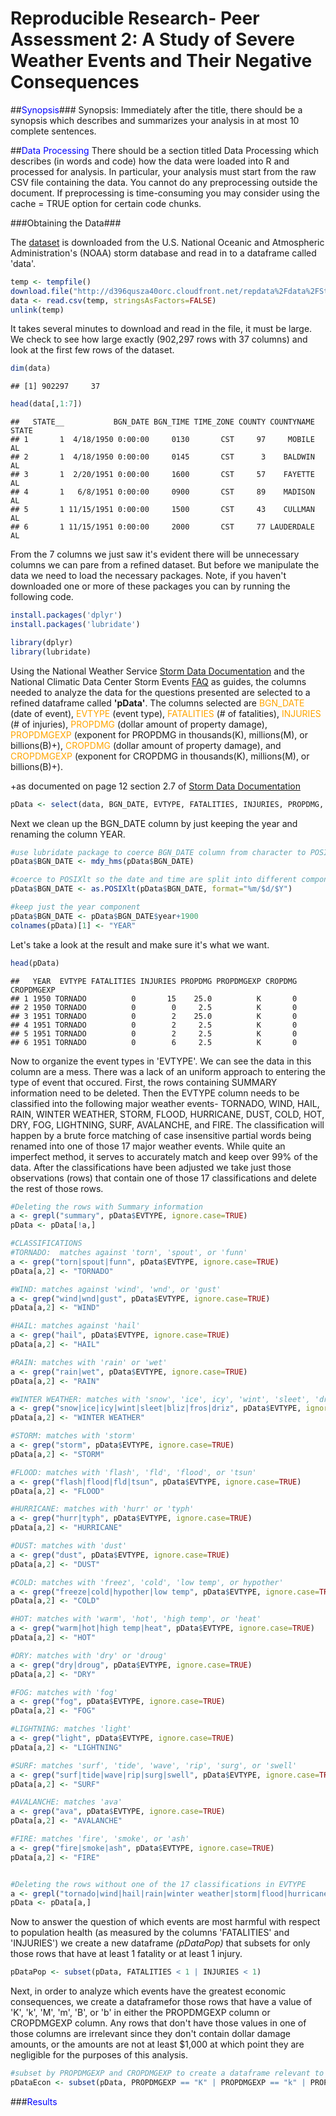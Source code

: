# Reproducible Research- Peer Assessment 2: A Study of Severe Weather Events and Their Negative Consequences

##<font color=blue>Synopsis</font>###
Synopsis: Immediately after the title, there should be a synopsis which describes and summarizes your analysis in at most 10 complete sentences.


##<font color=blue>Data Processing</font>
There should be a section titled Data Processing which describes (in words and code) how the data were loaded into R and processed for analysis. In particular, your analysis must start from the raw CSV file containing the data. You cannot do any preprocessing outside the document. If preprocessing is time-consuming you may consider using the cache = TRUE option for certain code chunks.

###Obtaining the Data###

The [dataset](https://d396qusza40orc.cloudfront.net/repdata%2Fdata%2FStormData.csv.bz2) is downloaded from the U.S. National Oceanic and Atmospheric Administration's (NOAA) storm database and read in to a dataframe called 'data'.  

```r
temp <- tempfile()
download.file("http://d396qusza40orc.cloudfront.net/repdata%2Fdata%2FStormData.csv.bz2", temp)
data <- read.csv(temp, stringsAsFactors=FALSE)
unlink(temp)
```

It takes several minutes to download and read in the file, it must be large.  We check to see how large exactly (902,297 rows with 37 columns) and look at the first few rows of the dataset.

```r
dim(data)
```

```
## [1] 902297     37
```



```r
head(data[,1:7])
```

```
##   STATE__           BGN_DATE BGN_TIME TIME_ZONE COUNTY COUNTYNAME STATE
## 1       1  4/18/1950 0:00:00     0130       CST     97     MOBILE    AL
## 2       1  4/18/1950 0:00:00     0145       CST      3    BALDWIN    AL
## 3       1  2/20/1951 0:00:00     1600       CST     57    FAYETTE    AL
## 4       1   6/8/1951 0:00:00     0900       CST     89    MADISON    AL
## 5       1 11/15/1951 0:00:00     1500       CST     43    CULLMAN    AL
## 6       1 11/15/1951 0:00:00     2000       CST     77 LAUDERDALE    AL
```

From the 7 columns we just saw it's evident there will be unnecessary columns we can pare from a refined dataset.  But before we manipulate the data we need to load the necessary packages.  Note, if you haven't downloaded one or more of these packages you can by running the following code.

```r
install.packages('dplyr')
install.packages('lubridate')
```


```r
library(dplyr)
library(lubridate)
```

Using the National Weather Service [Storm Data Documentation](https://d396qusza40orc.cloudfront.net/repdata%2Fpeer2_doc%2Fpd01016005curr.pdf) and the National Climatic Data Center Storm Events [FAQ](https://d396qusza40orc.cloudfront.net/repdata%2Fpeer2_doc%2FNCDC%20Storm%20Events-FAQ%20Page.pdf) as guides, the columns needed to analyze the data for the questions presented are selected to a refined dataframe called **'pData'**. The columns selected are <font color=orange>BGN_DATE</font> (date of event), <font color=orange>EVTYPE</font> (event type), <font color=orange>FATALITIES</font> (# of fatalities), <font color=orange>INJURIES</font> (# of injuries), <font color=orange>PROPDMG</font> (dollar amount of property damage), <font color=orange>PROPDMGEXP</font> (exponent for PROPDMG in thousands(K), millions(M), or billions(B)+), <font color=orange>CROPDMG</font> (dollar amount of property damage), and <font color=orange>CROPDMGEXP</font> (exponent for CROPDMG in thousands(K), millions(M), or billions(B)+). <br>

+as documented on page 12 section 2.7 of [Storm Data Documentation](https://d396qusza40orc.cloudfront.net/repdata%2Fpeer2_doc%2Fpd01016005curr.pdf)

```r
pData <- select(data, BGN_DATE, EVTYPE, FATALITIES, INJURIES, PROPDMG, PROPDMGEXP, CROPDMG, CROPDMGEXP)
```

Next we clean up the BGN_DATE column by just keeping the year and renaming the column YEAR. 

```r
#use lubridate package to coerce BGN_DATE column from character to POSIXct
pData$BGN_DATE <- mdy_hms(pData$BGN_DATE)

#coerce to POSIXlt so the date and time are split into different components
pData$BGN_DATE <- as.POSIXlt(pData$BGN_DATE, format="%m/$d/$Y")

#keep just the year component
pData$BGN_DATE <- pData$BGN_DATE$year+1900
colnames(pData)[1] <- "YEAR"
```

Let's take a look at the result and make sure it's what we want.

```r
head(pData)
```

```
##   YEAR  EVTYPE FATALITIES INJURIES PROPDMG PROPDMGEXP CROPDMG CROPDMGEXP
## 1 1950 TORNADO          0       15    25.0          K       0           
## 2 1950 TORNADO          0        0     2.5          K       0           
## 3 1951 TORNADO          0        2    25.0          K       0           
## 4 1951 TORNADO          0        2     2.5          K       0           
## 5 1951 TORNADO          0        2     2.5          K       0           
## 6 1951 TORNADO          0        6     2.5          K       0
```

Now to organize the event types in 'EVTYPE'.  We can see the data in this column are a mess.  There was a lack of an uniform approach to entering the type of event that occured.  First, the rows containing SUMMARY information need to be deleted.  Then the EVTYPE column needs to be classified into the following major weather events-  TORNADO, WIND, HAIL, RAIN, WINTER WEATHER, STORM, FLOOD, HURRICANE, DUST, COLD, HOT, DRY, FOG, LIGHTNING, SURF, AVALANCHE, and FIRE.  The classification will happen by a brute force matching of case insensitive partial words being renamed into one of those 17 major weather events.  While quite an imperfect method, it serves to accurately match and keep over 99% of the data. After the classifications have been adjusted we take just those observations (rows) that contain one of those 17 classifications and delete the rest of those rows.  

```r
#Deleting the rows with Summary information
a <- grepl("summary", pData$EVTYPE, ignore.case=TRUE)
pData <- pData[!a,]

#CLASSIFICATIONS
#TORNADO:  matches against 'torn', 'spout', or 'funn'
a <- grep("torn|spout|funn", pData$EVTYPE, ignore.case=TRUE)
pData[a,2] <- "TORNADO"

#WIND: matches against 'wind', 'wnd', or 'gust'
a <- grep("wind|wnd|gust", pData$EVTYPE, ignore.case=TRUE)
pData[a,2] <- "WIND"

#HAIL: matches against 'hail'
a <- grep("hail", pData$EVTYPE, ignore.case=TRUE)
pData[a,2] <- "HAIL"

#RAIN: matches with 'rain' or 'wet'
a <- grep("rain|wet", pData$EVTYPE, ignore.case=TRUE)
pData[a,2] <- "RAIN"

#WINTER WEATHER: matches with 'snow', 'ice', icy', 'wint', 'sleet', 'driz', 'fros', or 'bliz
a <- grep("snow|ice|icy|wint|sleet|bliz|fros|driz", pData$EVTYPE, ignore.case=TRUE)
pData[a,2] <- "WINTER WEATHER"

#STORM: matches with 'storm'
a <- grep("storm", pData$EVTYPE, ignore.case=TRUE)
pData[a,2] <- "STORM"

#FLOOD: matches with 'flash', 'fld', 'flood', or 'tsun' 
a <- grep("flash|flood|fld|tsun", pData$EVTYPE, ignore.case=TRUE)
pData[a,2] <- "FLOOD"

#HURRICANE: matches with 'hurr' or 'typh'
a <- grep("hurr|typh", pData$EVTYPE, ignore.case=TRUE)
pData[a,2] <- "HURRICANE"

#DUST: matches with 'dust'
a <- grep("dust", pData$EVTYPE, ignore.case=TRUE)
pData[a,2] <- "DUST"

#COLD: matches with 'freez', 'cold', 'low temp', or hypother'
a <- grep("freeze|cold|hypother|low temp", pData$EVTYPE, ignore.case=TRUE)
pData[a,2] <- "COLD"

#HOT: matches with 'warm', 'hot', 'high temp', or 'heat'
a <- grep("warm|hot|high temp|heat", pData$EVTYPE, ignore.case=TRUE)
pData[a,2] <- "HOT"

#DRY: matches with 'dry' or 'droug' 
a <- grep("dry|droug", pData$EVTYPE, ignore.case=TRUE)
pData[a,2] <- "DRY"

#FOG: matches with 'fog'
a <- grep("fog", pData$EVTYPE, ignore.case=TRUE)
pData[a,2] <- "FOG"

#LIGHTNING: matches 'light'
a <- grep("light", pData$EVTYPE, ignore.case=TRUE)
pData[a,2] <- "LIGHTNING"

#SURF: matches 'surf', 'tide', 'wave', 'rip', 'surg', or 'swell'
a <- grep("surf|tide|wave|rip|surg|swell", pData$EVTYPE, ignore.case=TRUE)
pData[a,2] <- "SURF"

#AVALANCHE: matches 'ava'
a <- grep("ava", pData$EVTYPE, ignore.case=TRUE)
pData[a,2] <- "AVALANCHE"

#FIRE: matches 'fire', 'smoke', or 'ash'
a <- grep("fire|smoke|ash", pData$EVTYPE, ignore.case=TRUE)
pData[a,2] <- "FIRE"


#Deleting the rows without one of the 17 classifications in EVTYPE
a <- grepl("tornado|wind|hail|rain|winter weather|storm|flood|hurricane|dust|cold|hot|dry|fog|lightning|surf|avalanche|fire", pData$EVTYPE, ignore.case=TRUE)
pData <- pData[a,]
```

Now to answer the question of which events are most harmful with respect to population health (as measured by the columns 'FATALITIES' and 'INJURIES') we create a new dataframe *(pDataPop)* that subsets for only those rows that have at least 1 fatality or at least 1 injury.  

```r
pDataPop <- subset(pData, FATALITIES < 1 | INJURIES < 1)
```

Next, in order to analyze which events have the greatest economic consequences, we create a dataframefor those rows that have a value of 'K', 'k', 'M', 'm', 'B', or 'b' in either the PROPDMGEXP column or CROPDMGEXP column.  Any rows that don't have those values in one of those columns are irrelevant since they don't contain dollar damage amounts, or the amounts are not at least $1,000 at which point they are negligible for the purposes of this analysis.  

```r
#subset by PROPDMGEXP and CROPDMGEXP to create a dataframe relevant to economic damage
pDataEcon <- subset(pData, PROPDMGEXP == "K" | PROPDMGEXP == "k" | PROPDMGEXP == "M" | PROPDMGEXP == "m" | PROPDMGEXP == "B" | PROPDMGEXP == "b" | CROPDMGEXP == "K" | CROPDMGEXP == "k" | CROPDMGEXP == "M" | CROPDMGEXP == "m" | CROPDMGEXP == "B" | CROPDMGEXP == "b")
```


###<font color=blue>Results</font>

    
